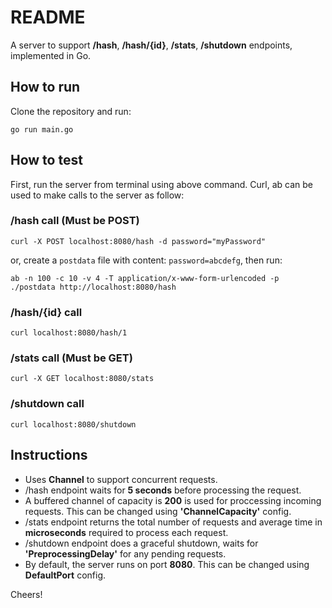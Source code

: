 # README

A server to support **/hash**, **/hash/{id}**, **/stats**, **/shutdown** endpoints, implemented in Go.

## How to run

Clone the repository and run:

```
go run main.go
```

## How to test

First, run the server from terminal using above command.  Curl, ab can be used to make calls to the server as follow:

### /hash call (Must be POST)
```
curl -X POST localhost:8080/hash -d password="myPassword"
```
or, create a `postdata` file with content: `password=abcdefg`, then run:
```
ab -n 100 -c 10 -v 4 -T application/x-www-form-urlencoded -p ./postdata http://localhost:8080/hash
```

### /hash/{id} call
```
curl localhost:8080/hash/1
```

### /stats call (Must be GET)
```
curl -X GET localhost:8080/stats
```

### /shutdown call
```
curl localhost:8080/shutdown
```


## Instructions

* Uses **Channel** to support concurrent requests.
* /hash endpoint waits for **5 seconds** before processing the request.
* A buffered channel of capacity is **200** is used for proccessing incoming requests.
This can be changed using **'ChannelCapacity'** config.
* /stats endpoint returns the total number of requests and average time in **microseconds** required to process each request.
* /shutdown endpoint does a graceful shutdown, waits for **'PreprocessingDelay'** for any pending requests.
* By default, the server runs on port **8080**. This can be changed using **DefaultPort** config.


Cheers!